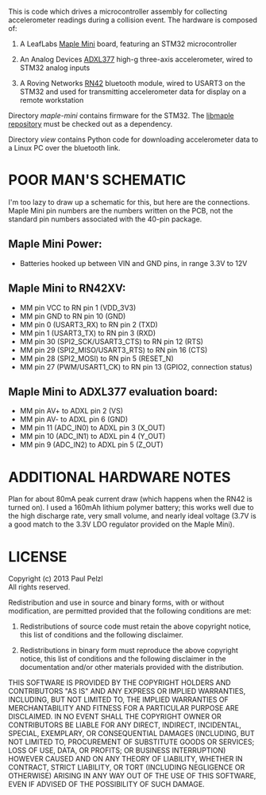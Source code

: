 
This is code which drives a microcontroller assembly for collecting accelerometer readings during a
collision event.  The hardware is composed of:

1.  A LeafLabs [Maple Mini](https://www.sparkfun.com/products/11280) board, featuring an STM32
    microcontroller

2.  An Analog Devices [ADXL377](http://www.analog.com/en/mems-sensors/mems-accelerometers/adxl377/products/product.html)
    high-g three-axis accelerometer, wired to STM32 analog inputs

3.  A Roving Networks [RN42](http://www.rovingnetworks.com/products/RN42) bluetooth module,
    wired to USART3 on the STM32 and used for transmitting accelerometer data for display on a
    remote workstation

Directory *maple-mini* contains firmware for the STM32.
The [libmaple repository](https://github.com/leaflabs/maplemini) must be checked out as a
dependency.

Directory *view* contains Python code for downloading accelerometer data to a Linux PC over the
bluetooth link.


POOR MAN'S SCHEMATIC
====================
I'm too lazy to draw up a schematic for this, but here are the connections.  Maple Mini pin numbers
are the numbers written on the PCB, not the standard pin numbers associated with the 40-pin
package.

Maple Mini Power:
-----------------
* Batteries hooked up between VIN and GND pins, in range 3.3V to 12V

Maple Mini to RN42XV:
---------------------
* MM pin VCC to RN pin 1 (VDD\_3V3)
* MM pin GND to RN pin 10 (GND)
* MM pin 0 (USART3\_RX) to RN pin 2 (TXD)
* MM pin 1 (USART3\_TX) to RN pin 3 (RXD)
* MM pin 30 (SPI2\_SCK/USART3\_CTS) to RN pin 12 (RTS)
* MM pin 29 (SPI2\_MISO/USART3\_RTS) to RN pin 16 (CTS)
* MM pin 28 (SPI2\_MOSI) to RN pin 5 (RESET\_N)
* MM pin 27 (PWM/USART1\_CK) to RN pin 13 (GPIO2, connection status)

Maple Mini to ADXL377 evaluation board:
---------------------------------------
* MM pin AV+ to ADXL pin 2 (VS)
* MM pin AV- to ADXL pin 6 (GND)
* MM pin 11 (ADC\_IN0) to ADXL pin 3 (X\_OUT)
* MM pin 10 (ADC\_IN1) to ADXL pin 4 (Y\_OUT)
* MM pin 9  (ADC\_IN2) to ADXL pin 5 (Z\_OUT)

ADDITIONAL HARDWARE NOTES
=========================
Plan for about 80mA peak current draw (which happens when the RN42 is turned on).  I used a 160mAh
lithium polymer battery; this works well due to the high discharge rate, very small volume, and
nearly ideal voltage (3.7V is a good match to the 3.3V LDO regulator provided on the Maple Mini).

LICENSE
=======
Copyright (c) 2013 Paul Pelzl  
All rights reserved. 

Redistribution and use in source and binary forms, with or without modification, are permitted
provided that the following conditions are met: 

1. Redistributions of source code must retain the above copyright notice, this list of conditions
   and the following disclaimer. 

2. Redistributions in binary form must reproduce the above copyright notice, this list of conditions
   and the following disclaimer in the documentation and/or other materials provided with the
   distribution. 

THIS SOFTWARE IS PROVIDED BY THE COPYRIGHT HOLDERS AND CONTRIBUTORS "AS IS" AND ANY EXPRESS OR
IMPLIED WARRANTIES, INCLUDING, BUT NOT LIMITED TO, THE IMPLIED WARRANTIES OF MERCHANTABILITY AND
FITNESS FOR A PARTICULAR PURPOSE ARE DISCLAIMED. IN NO EVENT SHALL THE COPYRIGHT OWNER OR
CONTRIBUTORS BE LIABLE FOR ANY DIRECT, INDIRECT, INCIDENTAL, SPECIAL, EXEMPLARY, OR CONSEQUENTIAL
DAMAGES (INCLUDING, BUT NOT LIMITED TO, PROCUREMENT OF SUBSTITUTE GOODS OR SERVICES; LOSS OF USE,
DATA, OR PROFITS; OR BUSINESS INTERRUPTION) HOWEVER CAUSED AND ON ANY THEORY OF LIABILITY, WHETHER
IN CONTRACT, STRICT LIABILITY, OR TORT (INCLUDING NEGLIGENCE OR OTHERWISE) ARISING IN ANY WAY OUT OF
THE USE OF THIS SOFTWARE, EVEN IF ADVISED OF THE POSSIBILITY OF SUCH DAMAGE.


